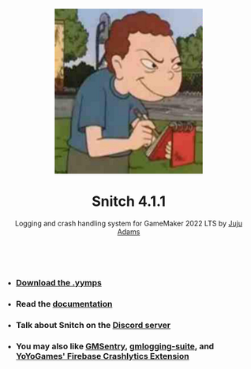 <p align="center"><img src="https://raw.githubusercontent.com/JujuAdams/Snitch/master/LOGO.png" style="display:block; margin:auto; width:300px"></p>

<h1 align="center">Snitch 4.1.1</h1>

<p align="center">Logging and crash handling system for GameMaker 2022 LTS by <a href="https://www.jujuadams.com/" target="_blank">Juju Adams</a></p>

&nbsp;

&nbsp;

- ### [Download the .yymps](https://github.com/JujuAdams/Snitch/releases/)
- ### Read the [documentation](http://jujuadams.github.io/Snitch)
- ### Talk about Snitch on the [Discord server](https://discord.gg/8krYCqr)
- ### You may also like [GMSentry](https://marketplace.yoyogames.com/assets/7917/gmsentry), [gmlogging-suite](https://github.com/meseta/gmlogging-suite), and [YoYoGames' Firebase Crashlytics Extension](https://marketplace.yoyogames.com/assets/10448/firebase-crashlytics-ext)
